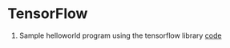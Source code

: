 # TensorFlow

1. Sample helloworld program using the tensorflow library [code](https://github.com/Charan2396/TensorFlow/blob/master/helloworld.py)
